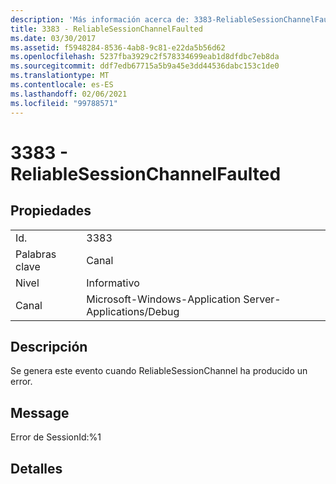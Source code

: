 ```yaml
---
description: 'Más información acerca de: 3383-ReliableSessionChannelFaulted'
title: 3383 - ReliableSessionChannelFaulted
ms.date: 03/30/2017
ms.assetid: f5948284-8536-4ab8-9c81-e22da5b56d62
ms.openlocfilehash: 5237fba3929c2f578334699eab1d8dfdbc7eb8da
ms.sourcegitcommit: ddf7edb67715a5b9a45e3dd44536dabc153c1de0
ms.translationtype: MT
ms.contentlocale: es-ES
ms.lasthandoff: 02/06/2021
ms.locfileid: "99788571"
---
```

# <a name="3383---reliablesessionchannelfaulted"></a>3383 - ReliableSessionChannelFaulted

## <a name="properties"></a>Propiedades  
  
|||  
|-|-|  
|Id.|3383|  
|Palabras clave|Canal|  
|Nivel|Informativo|  
|Canal|Microsoft-Windows-Application Server-Applications/Debug|  
  
## <a name="description"></a>Descripción  

 Se genera este evento cuando ReliableSessionChannel ha producido un error.  
  
## <a name="message"></a>Message  

 Error de SessionId:%1  
  
## <a name="details"></a>Detalles
